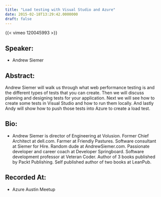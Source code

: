```yaml
---
title: "Load testing with Visual Studio and Azure"
date: 2015-02-18T13:29:42.0000000
draft: false
---
```


{{< vimeo 120045993 >}}

## Speaker:

 - Andrew Siemer

## Abstract:

<p>Andrew Siemer will walk us through what web performance testing is and the different types of tests that you can create.  Then we will discuss planning and designing tests for your application.  Next we will see how to create some tests in Visual Studio and how to run them locally.  And lastly Andy will show how to push those tests into Azure to create a load test.</p>

## Bio:

 - <p>Andrew Siemer is director of Engineering at Volusion. Former Chief Architect at dell.com. Farmer at Friendly Pastures. Software consultant at Siemer for Hire. Random dude at AndrewSiemer.com. Passionate developer and career coach at Developer Springboard. Software development professor at Veteran Coder. Author of 3 books published by Packt Publishing. Self published author of two books at LeanPub.</p>

## Recorded At:

 - Azure Austin Meetup

